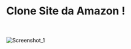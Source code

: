 # Clone Site da Amazon !
<br></br>
![Screenshot_1](https://github.com/alexandre-souza10/amazonclone.github.io/assets/74196527/a31e80ab-2ffb-453b-9379-6ecfdd7cccc6)
